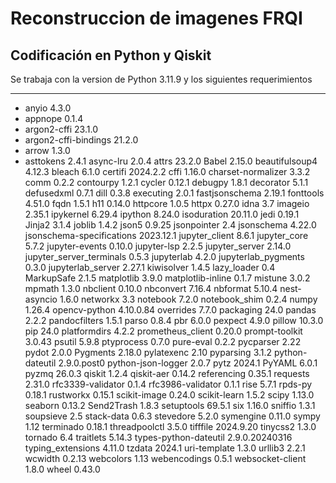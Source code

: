 # Reconstruccion de imagenes FRQI

## Codificación en Python y Qiskit

Se trabaja con la version de Python 3.11.9 y los siguientes requerimientos
------------------------- --------------
* anyio                     4.3.0
* appnope                   0.1.4
* argon2-cffi               23.1.0
* argon2-cffi-bindings      21.2.0
* arrow                     1.3.0
* asttokens                 2.4.1
async-lru                 2.0.4
attrs                     23.2.0
Babel                     2.15.0
beautifulsoup4            4.12.3
bleach                    6.1.0
certifi                   2024.2.2
cffi                      1.16.0
charset-normalizer        3.3.2
comm                      0.2.2
contourpy                 1.2.1
cycler                    0.12.1
debugpy                   1.8.1
decorator                 5.1.1
defusedxml                0.7.1
dill                      0.3.8
executing                 2.0.1
fastjsonschema            2.19.1
fonttools                 4.51.0
fqdn                      1.5.1
h11                       0.14.0
httpcore                  1.0.5
httpx                     0.27.0
idna                      3.7
imageio                   2.35.1
ipykernel                 6.29.4
ipython                   8.24.0
isoduration               20.11.0
jedi                      0.19.1
Jinja2                    3.1.4
joblib                    1.4.2
json5                     0.9.25
jsonpointer               2.4
jsonschema                4.22.0
jsonschema-specifications 2023.12.1
jupyter_client            8.6.1
jupyter_core              5.7.2
jupyter-events            0.10.0
jupyter-lsp               2.2.5
jupyter_server            2.14.0
jupyter_server_terminals  0.5.3
jupyterlab                4.2.0
jupyterlab_pygments       0.3.0
jupyterlab_server         2.27.1
kiwisolver                1.4.5
lazy_loader               0.4
MarkupSafe                2.1.5
matplotlib                3.9.0
matplotlib-inline         0.1.7
mistune                   3.0.2
mpmath                    1.3.0
nbclient                  0.10.0
nbconvert                 7.16.4
nbformat                  5.10.4
nest-asyncio              1.6.0
networkx                  3.3
notebook                  7.2.0
notebook_shim             0.2.4
numpy                     1.26.4
opencv-python             4.10.0.84
overrides                 7.7.0
packaging                 24.0
pandas                    2.2.2
pandocfilters             1.5.1
parso                     0.8.4
pbr                       6.0.0
pexpect                   4.9.0
pillow                    10.3.0
pip                       24.0
platformdirs              4.2.2
prometheus_client         0.20.0
prompt-toolkit            3.0.43
psutil                    5.9.8
ptyprocess                0.7.0
pure-eval                 0.2.2
pycparser                 2.22
pydot                     2.0.0
Pygments                  2.18.0
pylatexenc                2.10
pyparsing                 3.1.2
python-dateutil           2.9.0.post0
python-json-logger        2.0.7
pytz                      2024.1
PyYAML                    6.0.1
pyzmq                     26.0.3
qiskit                    1.2.4
qiskit-aer                0.14.2
referencing               0.35.1
requests                  2.31.0
rfc3339-validator         0.1.4
rfc3986-validator         0.1.1
rise                      5.7.1
rpds-py                   0.18.1
rustworkx                 0.15.1
scikit-image              0.24.0
scikit-learn              1.5.2
scipy                     1.13.0
seaborn                   0.13.2
Send2Trash                1.8.3
setuptools                69.5.1
six                       1.16.0
sniffio                   1.3.1
soupsieve                 2.5
stack-data                0.6.3
stevedore                 5.2.0
symengine                 0.11.0
sympy                     1.12
terminado                 0.18.1
threadpoolctl             3.5.0
tifffile                  2024.9.20
tinycss2                  1.3.0
tornado                   6.4
traitlets                 5.14.3
types-python-dateutil     2.9.0.20240316
typing_extensions         4.11.0
tzdata                    2024.1
uri-template              1.3.0
urllib3                   2.2.1
wcwidth                   0.2.13
webcolors                 1.13
webencodings              0.5.1
websocket-client          1.8.0
wheel                     0.43.0